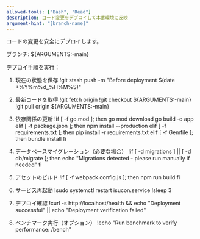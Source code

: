 ```yaml
---
allowed-tools: ["Bash", "Read"]
description: コード変更をデプロイして本番環境に反映
argument-hint: "[branch-name]"
---
```


コードの変更を安全にデプロイします。

ブランチ: ${ARGUMENTS:-main}

デプロイ手順を実行：

1. 現在の状態を保存
!git stash push -m "Before deployment $(date +%Y%m%d_%H%M%S)"

2. 最新コードを取得
!git fetch origin
!git checkout ${ARGUMENTS:-main}
!git pull origin ${ARGUMENTS:-main}

3. 依存関係の更新
!if [ -f go.mod ]; then
  go mod download
  go build -o app
elif [ -f package.json ]; then
  npm install --production
elif [ -f requirements.txt ]; then
  pip install -r requirements.txt
elif [ -f Gemfile ]; then
  bundle install
fi

4. データベースマイグレーション（必要な場合）
!if [ -d migrations ] || [ -d db/migrate ]; then
  echo "Migrations detected - please run manually if needed"
fi

5. アセットのビルド
!if [ -f webpack.config.js ]; then
  npm run build
fi

6. サービス再起動
!sudo systemctl restart isucon.service
!sleep 3

7. デプロイ確認
!curl -s http://localhost/health && echo "Deployment successful" || echo "Deployment verification failed"

8. ベンチマーク実行（オプション）
!echo "Run benchmark to verify performance: /bench"